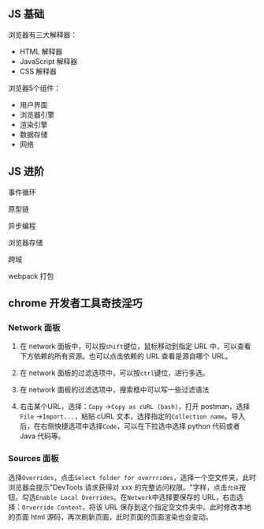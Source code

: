 ## JS 基础

浏览器有三大解释器：

- HTML 解释器
- JavaScript 解释器
- CSS 解释器

浏览器5个组件：

- 用户界面
- 浏览器引擎
- 渲染引擎
- 数据存储
- 网络

## JS 进阶

事件循环

原型链

异步编程

浏览器存储

跨域

webpack 打包

## chrome 开发者工具奇技淫巧

### Network 面板

1. 在 network 面板中，可以按`shift`键位，鼠标移动到指定 URL 中，可以查看下方依赖的所有资源。也可以点击依赖的 URL 查看是源自哪个 URL。

2. 在 network 面板的过滤选项中，可以按`ctrl`键位，进行多选。

3. 在 network 面板的过滤选项中，搜索框中可以写一些过滤语法

4. 右击某个URL，选择：`Copy` →`Copy as cURL (bash)`，打开 postman，选择`File` →`Import...`，粘贴 cURL 文本，选择指定的`Collection name`。导入后，在右侧快捷选项中选择`Code`，可以在下拉选中选择 python 代码或者 Java 代码等。

### Sources 面板

选择`Overrides`，点击`Select folder for overrrides`，选择一个空文件夹，此时浏览器会提示"DevTools 请求获得对 xxx 的完整访问权限。"字样，点击`允许`按钮。勾选`Enable Local Overrides`。在`Network`中选择要保存的 URL，右击选择：`Orverride Content`，将该 URL 保存到这个指定空文件夹中。此时修改本地的页面 html 源码，再次刷新页面，此时页面的页面渲染也会变动。